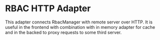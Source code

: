 # RBAC HTTP Adapter

This adapter connects RbacManager with remote server over HTTP. It is useful
in the frontend with combination with in memory adapter for cache and in the backed
to proxy requests to some third server.
